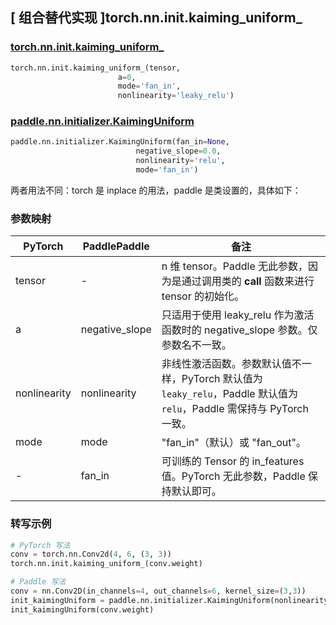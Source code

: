 ## [ 组合替代实现 ]torch.nn.init.kaiming_uniform_

### [torch.nn.init.kaiming_uniform_](https://pytorch.org/docs/stable/nn.init.html?highlight=kaiming_uniform_#torch.nn.init.kaiming_uniform_)

```python
torch.nn.init.kaiming_uniform_(tensor,
                        a=0,
                        mode='fan_in',
                        nonlinearity='leaky_relu')
```

### [paddle.nn.initializer.KaimingUniform](https://www.paddlepaddle.org.cn/documentation/docs/zh/develop/api/paddle/nn/initializer/KaimingUniform_cn.html)

```python
paddle.nn.initializer.KaimingUniform(fan_in=None,
                            negative_slope=0.0,
                            nonlinearity='relu',
                            mode='fan_in')
```

两者用法不同：torch 是 inplace 的用法，paddle 是类设置的，具体如下：

### 参数映射

| PyTorch       | PaddlePaddle | 备注                                                   |
| ------------- | ------------ | ------------------------------------------------------ |
| tensor        | -          | n 维 tensor。Paddle 无此参数，因为是通过调用类的 __call__ 函数来进行 tensor 的初始化。    |
| a        | negative_slope     | 只适用于使用 leaky_relu 作为激活函数时的 negative_slope 参数。仅参数名不一致。    |
| nonlinearity     |  nonlinearity        |  非线性激活函数。参数默认值不一样，PyTorch 默认值为`leaky_relu`，Paddle 默认值为`relu`，Paddle 需保持与 PyTorch 一致。            |
| mode         | mode        | "fan_in"（默认）或 "fan_out"。                                                |
| -          | fan_in        | 可训练的 Tensor 的 in_features 值。PyTorch 无此参数，Paddle 保持默认即可。               |

### 转写示例
```python
# PyTorch 写法
conv = torch.nn.Conv2d(4, 6, (3, 3))
torch.nn.init.kaiming_uniform_(conv.weight)

# Paddle 写法
conv = nn.Conv2D(in_channels=4, out_channels=6, kernel_size=(3,3))
init_kaimingUniform = paddle.nn.initializer.KaimingUniform(nonlinearity='leaky_relu')
init_kaimingUniform(conv.weight)
```
